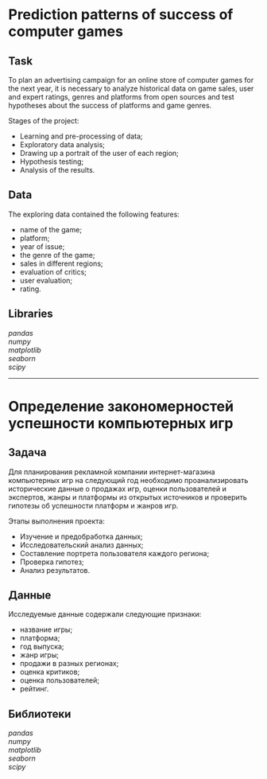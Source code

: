 # Prediction patterns of success of computer games

## Task
To plan an advertising campaign for an online store of computer games for the next year, it is necessary to analyze historical data on game sales, user and expert ratings, genres and platforms from open sources and test hypotheses about the success of platforms and game genres.


Stages of the project:
- Learning and pre-processing of data;
- Exploratory data analysis;
- Drawing up a portrait of the user of each region;
- Hypothesis testing;
- Analysis of the results.

## Data
The exploring data contained the following features:
- name of the game;
- platform;
- year of issue;
- the genre of the game;
- sales in different regions;
- evaluation of critics;
- user evaluation;
- rating.

## Libraries
*pandas*\
*numpy*\
*matplotlib*\
*seaborn*\
*scipy*
***
# Определение закономерностей успешности компьютерных игр

## Задача
Для планирования рекламной компании интернет-магазина компьютерных игр на следующий год необходимо проанализировать исторические данные о продажах игр, оценки пользователей и экспертов, жанры и платформы из открытых источников и проверить гипотезы об успешности платформ и жанров игр.


Этапы выполнения проекта:
-	Изучение и предобработка данных;
-	Исследовательский анализ данных;
-	 Составление портрета пользователя каждого региона;
-	Проверка гипотез;
-	Анализ результатов.

## Данные
Исследуемые данные содержали следующие признаки:
- название игры;
- платформа;
- год выпуска;
- жанр игры;
- продажи в разных регионах;
- оценка критиков;
- оценка пользователей;
- рейтинг.

## Библиотеки
*pandas*\
*numpy*\
*matplotlib*\
*seaborn*\
*scipy*

